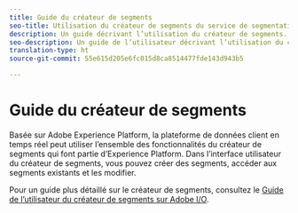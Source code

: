 ```yaml
---
title: Guide du créateur de segments
seo-title: Utilisation du créateur de segments du service de segmentation sur la plateforme de données client en temps réel
description: Un guide décrivant l’utilisation du créateur de segments.
seo-description: Un guide de l’utilisateur décrivant l’utilisation du créateur de segments du service de segmentation sur la plateforme de données client en temps réel.
translation-type: ht
source-git-commit: 55e615d205e6fc015d8ca8514477fde143d943b5

---
```



# Guide du créateur de segments

Basée sur Adobe Experience Platform, la plateforme de données client en temps réel peut utiliser l’ensemble des fonctionnalités du créateur de segments qui font partie d’Experience Platform. Dans l’interface utilisateur du créateur de segments, vous pouvez créer des segments, accéder aux segments existants et les modifier.

Pour un guide plus détaillé sur le créateur de segments, consultez le [Guide de l’utilisateur du créateur de segments sur Adobe I/O](https://www.adobe.io/apis/experienceplatform/home/profile-identity-segmentation/profile-identity-segmentation-services.html#!api-specification/markdown/narrative/technical_overview/segmentation/segment-builder-guide.md).
